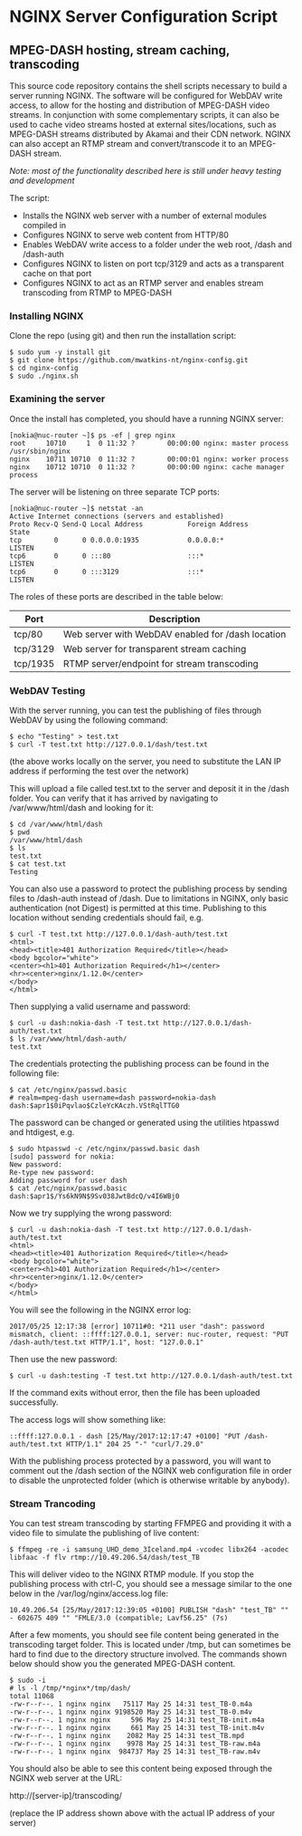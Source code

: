 # NGINX Server Configuration Script

## MPEG-DASH hosting, stream caching, transcoding

This source code repository contains the shell scripts necessary to build a server running NGINX. The software will be configured for WebDAV write access, to allow for the hosting and distribution of MPEG-DASH video streams. In conjunction with some complementary scripts, it can also be used to cache video streams hosted at external sites/locations, such as MPEG-DASH streams distributed by Akamai and their CDN network. NGINX can also accept an RTMP stream and convert/transcode it to an MPEG-DASH stream.

*Note: most of the functionality described here is still under heavy testing and development*

The script:

* Installs the NGINX web server with a number of external modules compiled in
* Configures NGINX to serve web content from HTTP/80
* Enables WebDAV write access to a folder under the web root, /dash and /dash-auth
* Configures NGINX to listen on port tcp/3129 and acts as a transparent cache on that port
* Configures NGINX to act as an RTMP server and enables stream transcoding from RTMP to MPEG-DASH

### Installing NGINX

Clone the repo (using git) and then run the installation script:

    $ sudo yum -y install git
    $ git clone https://github.com/mwatkins-nt/nginx-config.git
    $ cd nginx-config
    $ sudo ./nginx.sh

### Examining the server

Once the install has completed, you should have a running NGINX server:

    [nokia@nuc-router ~]$ ps -ef | grep nginx
    root     10710     1  0 11:32 ?        00:00:00 nginx: master process /usr/sbin/nginx
    nginx    10711 10710  0 11:32 ?        00:00:01 nginx: worker process
    nginx    10712 10710  0 11:32 ?        00:00:00 nginx: cache manager process

The server will be listening on three separate TCP ports:

    [nokia@nuc-router ~]$ netstat -an
    Active Internet connections (servers and established)
    Proto Recv-Q Send-Q Local Address           Foreign Address         State      
    tcp        0      0 0.0.0.0:1935            0.0.0.0:*               LISTEN     
    tcp6       0      0 :::80                   :::*                    LISTEN     
    tcp6       0      0 :::3129                 :::*                    LISTEN     

The roles of these ports are described in the table below:

Port     | Description
---------| -----------
tcp/80	 | Web server with WebDAV enabled for /dash location
tcp/3129 | Web server for transparent stream caching
tcp/1935 | RTMP server/endpoint for stream transcoding

### WebDAV Testing

With the server running, you can test the publishing of files through WebDAV by using the following command:

    $ echo "Testing" > test.txt
    $ curl -T test.txt http://127.0.0.1/dash/test.txt

(the above works locally on the server, you need to substitute the LAN IP address if performing the test over the network)

This will upload a file called test.txt to the server and deposit it in the /dash folder. You can verify that it has arrived by navigating to /var/www/html/dash and looking for it:

    $ cd /var/www/html/dash
    $ pwd
    /var/www/html/dash
    $ ls
    test.txt
    $ cat test.txt 
    Testing

You can also use a password to protect the publishing process by sending files to /dash-auth instead of /dash. Due to limitations in NGINX, only basic authentication (not Digest) is permitted at this time. Publishing to this location without sending credentials should fail, e.g.

    $ curl -T test.txt http://127.0.0.1/dash-auth/test.txt
    <html>
    <head><title>401 Authorization Required</title></head>
    <body bgcolor="white">
    <center><h1>401 Authorization Required</h1></center>
    <hr><center>nginx/1.12.0</center>
    </body>
    </html>

Then supplying a valid username and password:

    $ curl -u dash:nokia-dash -T test.txt http://127.0.0.1/dash-auth/test.txt
    $ ls /var/www/html/dash-auth/
    test.txt

The credentials protecting the publishing process can be found in the following file:

    $ cat /etc/nginx/passwd.basic 
    # realm=mpeg-dash username=dash password=nokia-dash
    dash:$apr1$0iPqvlao$CzleYcKAczh.VStRqlTTG0

The password can be changed or generated using the utilities htpasswd and htdigest, e.g.

    $ sudo htpasswd -c /etc/nginx/passwd.basic dash
    [sudo] password for nokia: 
    New password: 
    Re-type new password: 
    Adding password for user dash
    $ cat /etc/nginx/passwd.basic
    dash:$apr1$/Ys6kN9N$9Sv038JwtBdcQ/v4I6WBj0

Now we try supplying the wrong password:

    $ curl -u dash:nokia-dash -T test.txt http://127.0.0.1/dash-auth/test.txt
    <html>
    <head><title>401 Authorization Required</title></head>
    <body bgcolor="white">
    <center><h1>401 Authorization Required</h1></center>
    <hr><center>nginx/1.12.0</center>
    </body>
    </html>

You will see the following in the NGINX error log:

    2017/05/25 12:17:38 [error] 10711#0: *211 user "dash": password mismatch, client: ::ffff:127.0.0.1, server: nuc-router, request: "PUT /dash-auth/test.txt HTTP/1.1", host: "127.0.0.1"

Then use the new password:

    $ curl -u dash:testing -T test.txt http://127.0.0.1/dash-auth/test.txt

If the command exits without error, then the file has been uploaded successfully.

The access logs will show something like:

    ::ffff:127.0.0.1 - dash [25/May/2017:12:17:47 +0100] "PUT /dash-auth/test.txt HTTP/1.1" 204 25 "-" "curl/7.29.0"

With the publishing process protected by a password, you will want to comment out the /dash section of the NGINX web configuration file in order to disable the unprotected folder (which is otherwise writable by anybody).

### Stream Trancoding

You can test stream transcoding by starting FFMPEG and providing it with a video file to simulate the publishing of live content:

    $ ffmpeg -re -i samsung_UHD_demo_3Iceland.mp4 -vcodec libx264 -acodec libfaac -f flv rtmp://10.49.206.54/dash/test_TB

This will deliver video to the NGINX RTMP module. If you stop the publishing process with ctrl-C, you should see a message similar to the one below in the /var/log/nginx/access.log file:

    10.49.206.54 [25/May/2017:12:39:05 +0100] PUBLISH "dash" "test_TB" "" - 602675 409 "" "FMLE/3.0 (compatible; Lavf56.25" (7s)

After a few moments, you should see file content being generated in the transcoding target folder. This is located under /tmp, but can sometimes be hard to find due to the directory structure involved. The commands shown below should show you the generated MPEG-DASH content.

    $ sudo -i
    # ls -l /tmp/*nginx*/tmp/dash/
    total 11068
    -rw-r--r--. 1 nginx nginx   75117 May 25 14:31 test_TB-0.m4a
    -rw-r--r--. 1 nginx nginx 9198520 May 25 14:31 test_TB-0.m4v
    -rw-r--r--. 1 nginx nginx     596 May 25 14:31 test_TB-init.m4a
    -rw-r--r--. 1 nginx nginx     661 May 25 14:31 test_TB-init.m4v
    -rw-r--r--. 1 nginx nginx    2082 May 25 14:31 test_TB.mpd
    -rw-r--r--. 1 nginx nginx    9978 May 25 14:31 test_TB-raw.m4a
    -rw-r--r--. 1 nginx nginx  984737 May 25 14:31 test_TB-raw.m4v

You should also be able to see this content being exposed through the NGINX web server at the URL:

http://[server-ip]/transcoding/

(replace the IP address shown above with the actual IP address of your server)
